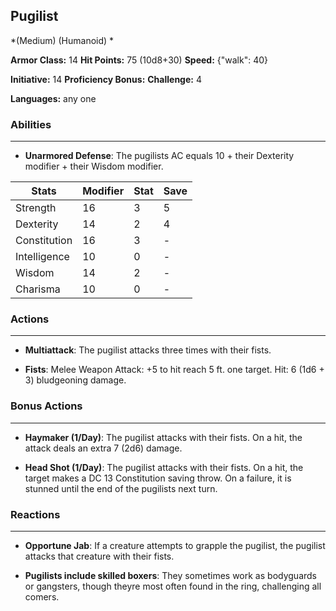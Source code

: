 ## Pugilist
*(Medium) (Humanoid) *

**Armor Class:** 14
**Hit Points:** 75 (10d8+30)
**Speed:** {"walk": 40}

**Initiative:** 14
**Proficiency Bonus:**
**Challenge:** 4

**Languages:** any one

### Abilities
 --- 
- **Unarmored Defense**: The pugilists AC equals 10 + their Dexterity modifier + their Wisdom modifier.



| Stats | Modifier | Stat | Save
| ---- | ---- | ---- | ---- |
| Strength | 16 | 3 | 5 |
| Dexterity | 14 | 2 | 4 |
| Constitution | 16 | 3 | - |
| Intelligence | 10 | 0 | - |
| Wisdom | 14 | 2 | - |
| Charisma | 10 | 0 | - |

### Actions
 --- 
- **Multiattack**: The pugilist attacks three times with their fists.

- **Fists**: Melee Weapon Attack: +5 to hit  reach 5 ft.  one target. Hit: 6 (1d6 + 3) bludgeoning damage.

### Bonus Actions
 --- 
- **Haymaker (1/Day)**: The pugilist attacks with their fists. On a hit, the attack deals an extra 7 (2d6) damage.

- **Head Shot (1/Day)**: The pugilist attacks with their fists. On a hit, the target makes a DC 13 Constitution saving throw. On a failure, it is stunned until the end of the pugilists next turn.

### Reactions
 --- 
- **Opportune Jab**: If a creature attempts to grapple the pugilist, the pugilist attacks that creature with their fists.

- **Pugilists include skilled boxers**: They sometimes work as bodyguards or gangsters, though theyre most often found in the ring, challenging all comers.

